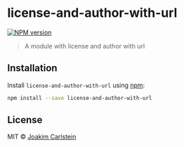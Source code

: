 # license-and-author-with-url

[![NPM version][npm-image]][npm-url]

> A module with license and author with url

## Installation

Install `license-and-author-with-url` using [npm](https://www.npmjs.com/):

```bash
npm install --save license-and-author-with-url
```

## License

MIT © [Joakim Carlstein](http://joakim.beng.se)

[npm-url]: https://npmjs.org/package/license-and-author-with-url
[npm-image]: https://badge.fury.io/js/license-and-author-with-url.svg
